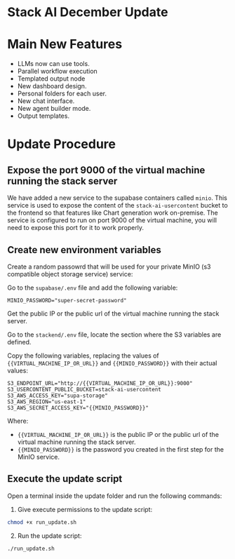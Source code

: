# Stack AI December Update

# Main New Features

- LLMs now can use tools.
- Parallel workflow execution
- Templated output node
- New dashboard design.
- Personal folders for each user.
- New chat interface.
- New agent builder mode.
- Output templates.

# Update Procedure

## Expose the port 9000 of the virtual machine running the stack server

We have added a new service to the supabase containers called `minio`. This service is used to expose the content of the `stack-ai-usercontent` bucket to the frontend so that features like Chart generation work on-premise. The service is configured to
run on port 9000 of the virtual machine, you will need to expose this port for it to work properly.

## Create new environment variables

Create a random passowrd that will be used for your private MinIO (s3 compatible object storage service) service:

Go to the `supabase/.env` file and add the following variable:

```
MINIO_PASSWORD="super-secret-password"
```


Get the public IP or the public url of the virtual machine running the stack server.

Go to the `stackend/.env` file, locate the section where the S3 variables are defined.

Copy the following variables, replacing the values of `{{VIRTUAL_MACHINE_IP_OR_URL}}` and `{{MINIO_PASSWORD}}` with their actual values:

```jinja
S3_ENDPOINT_URL="http://{{VIRTUAL_MACHINE_IP_OR_URL}}:9000"
S3_USERCONTENT_PUBLIC_BUCKET=stack-ai-usercontent
S3_AWS_ACCESS_KEY="supa-storage"
S3_AWS_REGION="us-east-1"
S3_AWS_SECRET_ACCESS_KEY="{{MINIO_PASSWORD}}"
```

Where:
- `{{VIRTUAL_MACHINE_IP_OR_URL}}` is the public IP or the public url of the virtual machine running the stack server.
- `{{MINIO_PASSWORD}}` is the password you created in the first step for the MinIO service.


## Execute the update script

Open a terminal inside the update folder and run the following commands:

1) Give execute permissions to the update script:

```bash
chmod +x run_update.sh
```

2) Run the update script:

```bash
./run_update.sh
```
